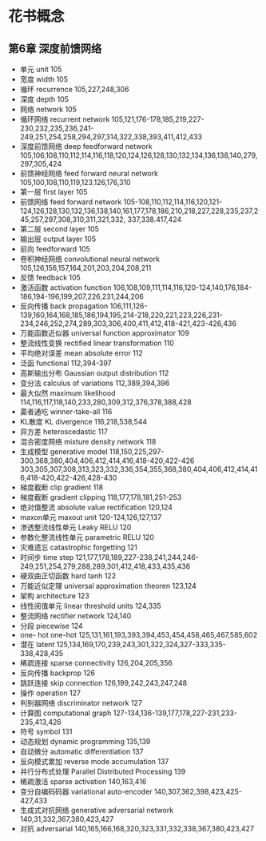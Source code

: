 # 花书概念

## 第6章 深度前馈网络

- 单元 unit 105
- 宽度 width 105
- 循环 recurrence 105,227,248,306
- 深度 depth 105
- 网络 network 105
- 循环网络 recurrent network 105,121,176-178,185,219,227-230,232,235,236,241-249,251,254,258,294,297,314,322,338,393,411,412,433
- 深度前馈网络 deep feedforward network 105,106,108,110,112,114,116,118,120,124,126,128,130,132,134,136,138,140,279,297,305,424
- 前馈神经网络 feed forward neural network 105,100,108,110,119,123.126,176,310
- 第一层 first layer 105
- 前馈网络 feed forward network 105-108,110,112,114,116,120,121-124,126,128,130,132,136,138,140,161,177,178,186,210,218,227,228,235,237,245,257,297,308,310,311,321,332, 337,338.417,424
- 第二层 second layer 105
- 输出层 output layer 105
- 前向 feedforward 105
- 卷积神经网络 convolutional neural network 105,126,156,157,164,201,203,204,208,211
- 反馈 feedback 105
- 激活函数 activation function 106,108,109,111,114,116,120-124,140,176,184-186,194-196,199,207,226,231,244,206
- 反向传播 back propagation 106,111,126-139,160,164,168,185,186,194,195,214-218,220,221,223,226,231-234,246,252,274,289,303,306,400,411,412,418-421,423-426,436
- 万能函数近似器 universal function approximator 109
- 整流线性变换 rectified linear transformation 110
- 平均绝对误差 mean absolute error 112
- 泛函 functional 112,394-397
- 高斯输出分布 Gaussian output distribution 112
- 变分法 calculus of variations 112,389,394,396
- 最大似然 maximum likelihood 114,116,117,118,140,233,280,309,312,376,378,388,428
- 贏者通吃 winner-take-all 116
- KL散度 KL divergence 116,218,538,544
- 异方差 heteroscedastic 117
- 混合密度网络 mixture density network 118
- 生成模型 generative model 118,150,225,297-300,368,380,404,406,412,414,416,418-420,422-426 303,305,307,308,313,323,332,336,354,355,368,380,404,406,412,414,416,418-420,422-426,428-430
- 梯度截断 clip gradient 118
- 梯度截断 gradient clipping 118,177,178,181,251-253
- 绝对值整流 absolute value rectification 120,124
- maxon单元 maxout unit 120-124,126,127,137
- 渗透整流线性单元 Leaky RELU 120
- 参数化整流线性单元 parametric RELU 120
- 灾难遗忘 catastrophic forgetting 121
- 时间步 time step 121,177,178,189,227-238,241,244,246-249,251,254,279,288,289,301,412,418,433,435,436
- 硬双曲正切函数 hard tanh 122
- 万能近似定理 universal approximation theoren 123,124
- 架构 architecture 123
- 线性阅值单元 linear threshold units 124,335
- 整流网络 rectifier network 124,140
- 分段 piecewise 124
- one- hot one-hot 125,131,161,193,393,394,453,454,458,465,467,585,602
- 潜在 latent 125,134,169,170,239,243,301,322,324,327-333,335-338,428,435
- 稀疏连接 sparse connectivity 126,204,205,356
- 反向传播 backprop 126
- 跳跃连接 skip connection 126,199,242,243,247,248
- 操作 operation 127
- 判别器网络 discriminator network 127
- 计算图 computational graph 127-134,136-139,177,178,227-231,233-235,413,426
- 符号 symbol 131
- 动态规划 dynamic programming 135,139
- 自动微分 automatic differentiation 137
- 反向模式累加 reverse mode accumulation 137
- 并行分布式处理 Parallel Distributed Processing 139
- 稀疏激活 sparse activation 140,163,416
- 变分自编码码器 variational auto-encoder 140,307,362,398,423,425-427,433
- 生成式对抗网络 generative adversarial network 140,31,332,367,380,423,427
- 对抗 adversarial 140,165,166,168,320,323,331,332,338,367,380,423,427
